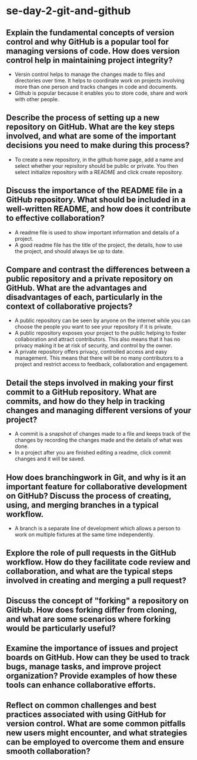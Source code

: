# se-day-2-git-and-github
## Explain the fundamental concepts of version control and why GitHub is a popular tool for managing versions of code. How does version control help in maintaining project integrity?
- Versin control helps to manage the changes made to files and directories over time. It helps to coordinate work on projects involving more than one person and tracks changes in code and documents.
- Github is popular because it enables you to store code, share and work with other people.

## Describe the process of setting up a new repository on GitHub. What are the key steps involved, and what are some of the important decisions you need to make during this process?
- To create a new repository, in the github home page, add a name and select whether your repisitory should be public or private. You then select initialize repository with a README and click create repository.

## Discuss the importance of the README file in a GitHub repository. What should be included in a well-written README, and how does it contribute to effective collaboration?
- A readme file is used to show important information and details of a project.
- A good readme file has the title of the project, the details, how to use the project, and should always be up to date.

## Compare and contrast the differences between a public repository and a private repository on GitHub. What are the advantages and disadvantages of each, particularly in the context of collaborative projects?
- A public repository can be seen by anyone on the internet while you can choose the people you want to see your repository if it is private.
- A public repository exposes your project to the public helping to foster collaboration and attract contributors. This also means that it has no privacy  making it be at risk of security, and control by the owner.
- A private repository offers privacy, controlled access and easy management. This means that there will be no many contributors to a project and restrict access to feedback, collaboration and engagement.

## Detail the steps involved in making your first commit to a GitHub repository. What are commits, and how do they help in tracking changes and managing different versions of your project?
- A commit is a snapshot of changes made to a file and keeps track of the changes by recording the changes made and the details of what was done.
- In a project after you are finished editing a readme, click commit changes and it will be saved.

## How does branchingwork in Git, and why is it an important feature for collaborative development on GitHub? Discuss the process of creating, using, and merging branches in a typical workflow.
- A branch is a separate line of development which allows a person to work on multiple fixtures at the same time independently.
## Explore the role of pull requests in the GitHub workflow. How do they facilitate code review and collaboration, and what are the typical steps involved in creating and merging a pull request?

## Discuss the concept of "forking" a repository on GitHub. How does forking differ from cloning, and what are some scenarios where forking would be particularly useful?

## Examine the importance of issues and project boards on GitHub. How can they be used to track bugs, manage tasks, and improve project organization? Provide examples of how these tools can enhance collaborative efforts.

## Reflect on common challenges and best practices associated with using GitHub for version control. What are some common pitfalls new users might encounter, and what strategies can be employed to overcome them and ensure smooth collaboration?
